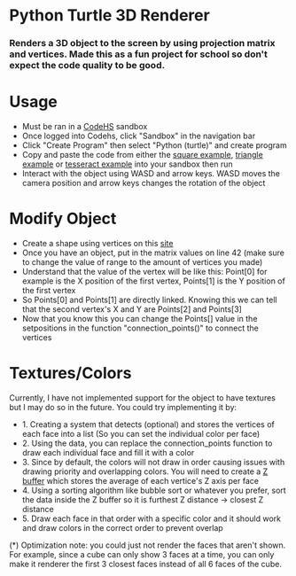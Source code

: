<h1>Python Turtle 3D Renderer</h1>
<h3>Renders a 3D object to the screen by using projection matrix and vertices. Made this as a fun project for school so don't expect the code quality to be good.</h3>

<h1>Usage</h1>
<ul>
  <li>Must be ran in a <a href="https://codehs.com/" target="_blank">CodeHS</a> sandbox</li>
  <li>Once logged into Codehs, click "Sandbox" in the navigation bar</li>
  <li>Click "Create Program" then select "Python (turtle)" and create program</li>
  <li>Copy and paste the code from either the <a href="https://github.com/Aureliustics/Python-Turtle-3D-Renderer/blob/main/Render%20Square%20Example.py" target="_blank">square example</a>, <a href="https://github.com/Aureliustics/Python-Turtle-3D-Renderer/blob/main/Render%20Triangle%20Example.py" target="_blank">triangle example</a> or <a href="https://github.com/Aureliustics/Python-Turtle-3D-Renderer/blob/main/Render%20Tesseract%20Example.py" target="_blank">tesseract example</a> into your sandbox then run</li>
  <li>Interact with the object using WASD and arrow keys. WASD moves the camera position and arrow keys changes the rotation of the object</li>
</ul>

<h1>Modify Object</h1>
<ul>
  <li>Create a shape using vertices on this <a href="https://technology.cpm.org/general/3dgraph/" target="_blank">site</a></li>
  <li>Once you have an object, put in the matrix values on line 42 (make sure to change the value of range to the amount of vertices you made)</li>
  <li>Understand that the value of the vertex will be like this: Point[0] for example is the X position of the first vertex, Points[1] is the Y position of the first vertex</li>
  <li>So Points[0] and Points[1] are directly linked. Knowing this we can tell that the second vertex's X and Y are Points[2] and Points[3]</li>
  <li>Now that you know this you can change the Points[] value in the setpositions in the function "connection_points()" to connect the vertices</li>
</ul>

<h1>Textures/Colors</h1>
<p>Currently, I have not implemented support for the object to have textures but I may do so in the future. You could try implementing it by:</p>
<ul>
  <li>1. Creating a system that detects (optional) and stores the vertices of each face into a list (So you can set the individual color per face)</li>
  <li>2. Using the data, you can replace the connection_points function to draw each individual face and fill it with a color</li>
  <li>3. Since by default, the colors will not draw in order causing issues with drawing priority and overlapping colors. You will need to create a <a href="https://en.wikipedia.org/wiki/Z-buffering" target="_blank">Z buffer</a> which stores the average of each vertice's Z axis per face</li>
  <li>4. Using a sorting algorithm like bubble sort or whatever you prefer, sort the data inside the Z buffer so it is furthest Z distance -> closest Z distance</li>
  <li>5. Draw each face in that order with a specific color and it should work and draw colors in the correct order to prevent overlap</li>
</ul>
<p>(*) Optimization note: you could just not render the faces that aren't shown. For example, since a cube can only show 3 faces at a time, you can only make it renderer the first 3 closest faces instead of all 6 faces of the cube.</p>
